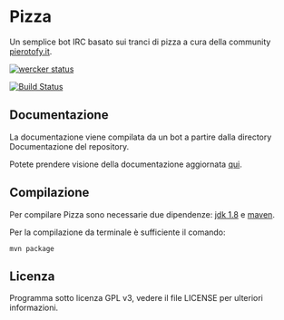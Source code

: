 # Pizza
Un semplice bot IRC basato sui tranci di pizza a cura della community [pierotofy.it](http://pierotofy.it).

[![wercker status](https://app.wercker.com/status/468ec8a38673408bf4a7aff65dc94de2/m "wercker status")](https://app.wercker.com/project/bykey/468ec8a38673408bf4a7aff65dc94de2)

[![Build Status](https://travis-ci.org/NeroReflex/Pizza.svg?branch=master)](https://travis-ci.org/NeroReflex/Pizza)


## Documentazione

La documentazione viene compilata da un bot a partire dalla directory Documentazione del repository.

Potete prendere visione della documentazione aggiornata [qui](https://neroreflex.github.io/Pizza/).


## Compilazione

Per compilare Pizza sono necessarie due dipendenze: [jdk 1.8](http://www.oracle.com/technetwork/java/javase/downloads/jdk8-downloads-2133151.html)
e [maven](https://maven.apache.org/).

Per la compilazione da terminale è sufficiente il comando:
```
mvn package
```

## Licenza

Programma sotto licenza GPL v3, vedere il file LICENSE per ulteriori informazioni.
